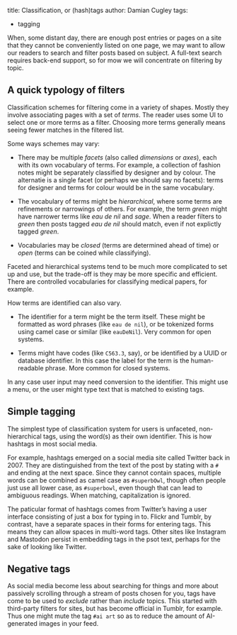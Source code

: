 title: Classification, or (hash)tags
author: Damian Cugley
tags: 
- tagging

When, some distant day, there are enough post entries or pages on a site that
they cannot be conveniently listed on one page, we may want to allow our
readers to search and filter posts based on subject. A full-text search
requires back-end support, so for mow we will concentrate on filtering by topic.

## A quick typology of filters 

Classification schemes for filtering come in a variety of shapes. Mostly they
involve associating pages with a set of _terms_. The reader uses some UI to
select one or more terms as a filter. Choosing more terms generally means
seeing fewer matches in the filtered list.

Some ways schemes may vary:

- There may be multiple _facets_ (also called _dimensions_ or _axes_), each
  with its own vocabulary of terms. For example, a collection of fashion
  notes might be separately classified by designer and by colour. The
  alternatie is a single facet (or perhaps we should say no facets): terms
  for designer and terms for colour would be in the same vocabulary.

- The vocabulary of terms might be _hierarchical_, where some terms are
  refinements or narrowings of others. For example, the term _green_ might
  have narrower terms like  _eau de nil_ and _sage_. When a reader filters
  to _green_ then posts tagged _eau de nil_ should match, even if not
  explictly tagged _green_.

- Vocabularies may be _closed_ (terms are determined ahead of time)
  or _open_ (terms can be coined while classifying).

Faceted and hierarchical systems tend to be much more complicated to set up
and use, but the trade-off is they may be more specific and efficient. There
are controlled vocabularies for classifying medical papers, for example.


How terms are identified can also vary.

- The identifier for a term might be the term itself. These might be formatted
  as word phrases (like `eau de nil`), or be tokenized forms using camel case
  or similar (like `eauDeNil`). Very common for open systems.

- Terms might have codes (like `C563.3`, say), or be identified by a
  UUID or database identifier. In this case the label for the term is
  the human-readable phrase. More common for closed systems.

In any case user input may need conversion to the identifier. This might
use a menu, or the user might type text that is matched to existing tags.

## Simple tagging

The simplest type of classification system  for users is unfaceted,
non-hierarchical tags, using the word(s) as their own identifier. This is how
hashtags in most social media. 

For example, hashtags emerged on a social media site called Twitter back in 
2007. They are distinguished from the text of the post by stating with a `#` 
and ending at the next space. Since they cannot contain spaces, multiple words
can be combined as camel case as `#superbOwl`, though often people just
use all lower case, as `#superbowl`, even though that can lead to ambiguous
readings. When matching, capitalization is ignored. 

The paticular format of hashtags comes from Twitter’s having a user interface 
consisting of just a box for typing in to. 
Flickr and Tumblr, by contrast, have a separate spaces in their forms for entering tags.
This means they can allow spaces in multi-word tags. Other sites like Instagram 
and Mastodon persist in embedding tags in the psot text, perhaps for the sake of 
looking like Twitter.

## Negative tags

As social media become less about searching for things and more about 
passively scrolling through a stream of posts chosen for you, tags have come
to be used to _exclude_ rather than _include_ topics. This started with 
third-party filters for sites, but has become official in Tumblr, for example.
Thus one might mute the tag `#ai art` so as to reduce the amount of AI-generated
images in your feed. 

